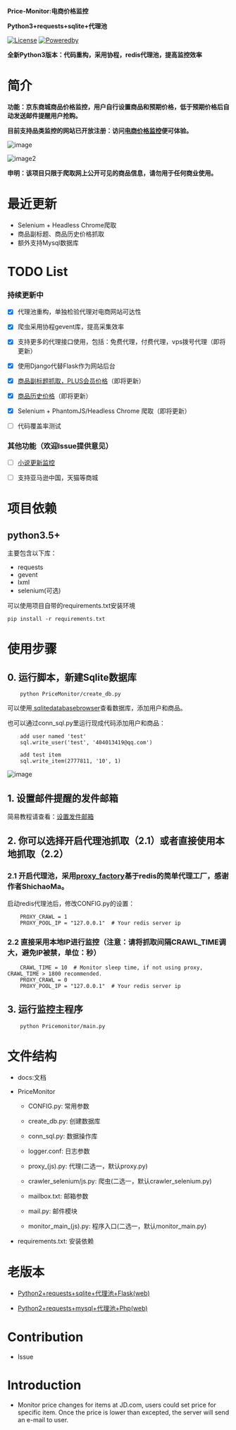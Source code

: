 
**Price-Monitor:电商价格监控**

**Python3+requests+sqlite+代理池**

[![License](https://img.shields.io/badge/license-GPLv3-yellowgreen.svg)]()
[![Poweredby](https://img.shields.io/badge/Powered%20by-requests-green.svg)]()

**全新Python3版本：代码重构，采用协程，redis代理池，提高监控效率**

# 简介

**功能：京东商城商品价格监控，用户自行设置商品和预期价格，低于预期价格后自动发送邮件提醒用户抢购。**


**目前支持品类监控的网站已开放注册：访问<a href="https://pricemonitor.online/">电商价格监控</a>便可体验。**

![image](Pagedemo.png)

![image2](pagedemo2.png)

**申明：该项目只限于爬取网上公开可见的商品信息，请勿用于任何商业使用。**

# 最近更新

- Selenium + Headless Chrome爬取
- 商品副标题、商品历史价格抓取
- 额外支持Mysql数据库

# TODO List

### 持续更新中

- [x] 代理池重构，单独检验代理对电商网站可达性
- [x] 爬虫采用协程gevent库，提高采集效率
- [x] 支持更多的代理接口使用，包括：免费代理，付费代理，vps拨号代理（即将更新）
- [x] 使用Django代替Flask作为网站后台
- [x] <a href="https://github.com/qqxx6661/Price-monitor/issues/2">商品副标题抓取，PLUS会员价格</a>（即将更新）
- [x] <a href="https://github.com/qqxx6661/Price-monitor/issues/3">商品历史价格</a>（即将更新）
- [x] Selenium + PhantomJS/Headless Chrome 爬取（即将更新）
- [ ] 代码覆盖率测试


### 其他功能（欢迎Issue提供意见）

- [ ] <a href="https://github.com/qqxx6661/Price-monitor/issues/1">小说更新监控</a>
- [ ] 支持亚马逊中国，天猫等商城


# 项目依赖

## python3.5+

主要包含以下库：

- requests
- gevent
- lxml
- selenium(可选)

可以使用项目自带的requirements.txt安装环境

```
pip install -r requirements.txt
```


# 使用步骤

## 0. 运行脚本，新建Sqlite数据库

```
    python PriceMonitor/create_db.py
```

可以使用<a href="http://sqlitebrowser.org/"> sqlitedatabasebrowser</a>查看数据库，添加用户和商品。

也可以通过conn_sql.py里运行现成代码添加用户和商品：

```
    add user named 'test'
    sql.write_user('test', '404013419@qq.com')

    add test item
    sql.write_item(2777811, '10', 1)
```

![image](Sqlitedemo.png)

## 1. 设置邮件提醒的发件邮箱

简易教程请查看：<a href="https://github.com/qqxx6661/Price-monitor/blob/master/docs/SetupEmail.md">设置发件邮箱</a>

## 2. 你可以选择开启代理池抓取（2.1）或者直接使用本地抓取（2.2）


### 2.1 开启代理池，采用<a href="https://github.com/ShichaoMa/proxy_factory">proxy_factory</a>基于redis的简单代理工厂，感谢作者ShichaoMa。

启动redis代理池后，修改CONFIG.py的设置：

```
    PROXY_CRAWL = 1
    PROXY_POOL_IP = "127.0.0.1"  # Your redis server ip
```

### 2.2 直接采用本地IP进行监控（注意：请将抓取间隔CRAWL_TIME调大，避免IP被禁，单位：秒）

```
    CRAWL_TIME = 10  # Monitor sleep time, if not using proxy, CRAWL_TIME > 1800 recommended.
    PROXY_CRAWL = 0
    PROXY_POOL_IP = "127.0.0.1"  # Your redis server ip
```

## 3. 运行监控主程序

```
    python Pricemonitor/main.py
```

# 文件结构

- docs:文档

- PriceMonitor

    - CONFIG.py: 常用参数
    
    - create_db.py: 创建数据库

    - conn_sql.py: 数据操作库
    
    - logger.conf: 日志参数
    
    - proxy_(js).py: 代理(二选一，默认proxy.py)
    
    - crawler_selenium/js.py: 爬虫(二选一，默认crawler_selenium.py)
    
    - mailbox.txt: 邮箱参数
    
    - mail.py: 邮件模块
    
    - monitor_main_(js).py: 程序入口(二选一，默认monitor_main.py)
   
- requirements.txt: 安装依赖

# 老版本

- <a href="https://github.com/qqxx6661/Price-Monitor-py2">Python2+requests+sqlite+代理池+Flask(web)</a>

- <a href="https://github.com/qqxx6661/Price-monitor-php">Python2+requests+mysql+代理池+Php(web)</a>

# Contribution

- Issue

# Introduction

- Monitor price changes for items at JD.com, users could set price for specific item. Once the price is lower than excepted, the server will send an e-mail to user.


